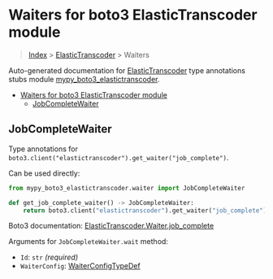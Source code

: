 # Waiters for boto3 ElasticTranscoder module

> [Index](..) > [ElasticTranscoder](.) > Waiters

Auto-generated documentation for
[ElasticTranscoder](https://boto3.amazonaws.com/v1/documentation/api/1.17.78/reference/services/elastictranscoder.html#ElasticTranscoder)
type annotations stubs module
[mypy_boto3_elastictranscoder](https://pypi.org/project/mypy-boto3-elastictranscoder/).

- [Waiters for boto3 ElasticTranscoder module](#waiters-for-boto3-elastictranscoder-module)
  - [JobCompleteWaiter](#jobcompletewaiter)

## JobCompleteWaiter

Type annotations for
`boto3.client("elastictranscoder").get_waiter("job_complete")`.

Can be used directly:

```python
from mypy_boto3_elastictranscoder.waiter import JobCompleteWaiter

def get_job_complete_waiter() -> JobCompleteWaiter:
    return boto3.client("elastictranscoder").get_waiter("job_complete")
```

Boto3 documentation:
[ElasticTranscoder.Waiter.job_complete](https://boto3.amazonaws.com/v1/documentation/api/1.17.78/reference/services/elastictranscoder.html#ElasticTranscoder.Waiter.job_complete)

Arguments for `JobCompleteWaiter.wait` method:

- `Id`: `str` *(required)*
- `WaiterConfig`: [WaiterConfigTypeDef](./type_defs.md#waiterconfigtypedef)
